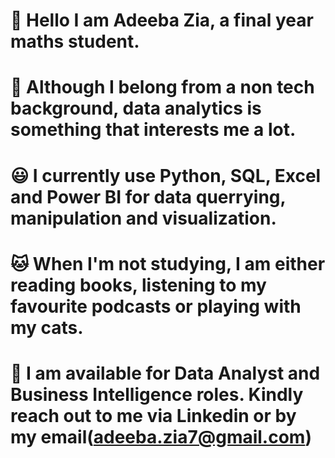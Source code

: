 # :wave: Hello I am Adeeba Zia, a final year maths student.

# :dizzy: Although I belong from a non tech background, data analytics is something that interests me a lot.

# :smiley:  I currently use Python, SQL, Excel and Power BI for data querrying, manipulation and visualization.

# :cat: When I'm not studying, I am either reading books, listening to my favourite podcasts or playing with my cats.

# :sunflower: I am available for Data Analyst and Business Intelligence roles. Kindly reach out to me via Linkedin or by my email(adeeba.zia7@gmail.com)

